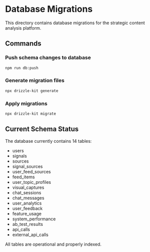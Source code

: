 # Database Migrations

This directory contains database migrations for the strategic content analysis platform.

## Commands

### Push schema changes to database
```bash
npm run db:push
```

### Generate migration files
```bash
npx drizzle-kit generate
```

### Apply migrations
```bash
npx drizzle-kit migrate
```

## Current Schema Status

The database currently contains 14 tables:
- users
- signals
- sources
- signal_sources
- user_feed_sources
- feed_items
- user_topic_profiles
- visual_captures
- chat_sessions
- chat_messages
- user_analytics
- user_feedback
- feature_usage
- system_performance
- ab_test_results
- api_calls
- external_api_calls

All tables are operational and properly indexed.